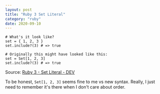 ```yaml
---
layout: post
title: "Ruby 3 Set Literal"
category: "ruby"
date: 2020-09-10
---
```


```
# What's it look like?
set = { 1, 2, 3 }
set.include?(3) # => true

# Originally this might have looked like this:
set = Set[1, 2, 3]
set.include?(3) # => true
```

Source: [Ruby 3 - Set Literal - DEV](https://dev.to/baweaver/ruby-3-set-literal-3fp9)

To be honest, `Set[1, 2, 3]` seems fine to me vs new syntax.  Really, I just need to remember it's there when I don't care about order.
